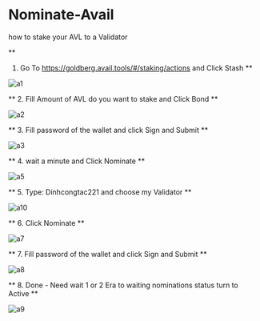 # Nominate-Avail
how to stake your AVL to a Validator

**
1. Go To https://goldberg.avail.tools/#/staking/actions and Click Stash
**

 ![a1](https://github.com/DinhCongTac221/Nominate-Avail/assets/27664184/a603ebee-0b21-4801-a4d0-5c5e3b41f58e)

**
2. Fill Amount of AVL do you want to stake and Click Bond
**

![a2](https://github.com/DinhCongTac221/Nominate-Avail/assets/27664184/1c829da0-d8a9-4237-8642-309a852cfed4)


**
3. Fill password of the wallet and click Sign and Submit
**

![a3](https://github.com/DinhCongTac221/Nominate-Avail/assets/27664184/4ae14fea-66d6-40fb-b708-9a15554721db)

**
4. wait a minute and Click Nominate
**

![a5](https://github.com/DinhCongTac221/Nominate-Avail/assets/27664184/9157d269-570f-41de-a848-8b20d074660b)

**
5. Type: Dinhcongtac221 and choose my Validator
**

![a10](https://github.com/DinhCongTac221/Nominate-Avail/assets/27664184/d0c27cd2-72c0-458d-a42d-de6d3daf983d)

**
6. Click Nominate
**

![a7](https://github.com/DinhCongTac221/Nominate-Avail/assets/27664184/3e8439bc-5020-42d2-8fa7-3e260b870279)

**
7. Fill password of the wallet and click Sign and Submit
**

![a8](https://github.com/DinhCongTac221/Nominate-Avail/assets/27664184/773cff43-bbb7-4596-aaf0-d3625c05522b)

**
8. Done - Need wait 1 or 2 Era to waiting nominations status turn to Active
**

![a9](https://github.com/DinhCongTac221/Nominate-Avail/assets/27664184/7c5803e2-8150-4dc7-b5a4-514a56c35464)
